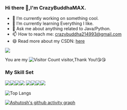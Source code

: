 ### Hi there 👋,I'm CrazyBuddhaMAX.

- 🔭 I’m currently working on something cool.
- 🌱 I’m currently learning Everything I like.
- 💬 Ask me about anything related to Java/Python.
- 📫 How to reach me: crazybuddha214993@gmail.com
- 😄 Read more about my CSDN: [here](https://blog.csdn.net/qq_50631755?spm=1000.2115.3001.5343)


![](https://github-readme-stats.vercel.app/api?username=CrazyBuddha-MAX&show_icons=true&theme=ambient_gradient)

You are my ![Visitor Count](https://profile-counter.glitch.me/CrazyBuddha-MAX/count.svg) visitor,Thank You!:kissing_heart::kissing_heart:

### My Skill Set

![](https://img.shields.io/badge/Java-ED8B00?style=for-the-badge&logo=openjdk&logoColor=white)![](https://img.shields.io/badge/Python-3776AB?style=for-the-badge&logo=python&logoColor=white)![](https://img.shields.io/badge/springboot-green)![](https://img.shields.io/badge/vue-green)
![](https://img.shields.io/badge/HTML-yellow)![](https://img.shields.io/badge/CSS-yellow)![](https://img.shields.io/badge/javascript-yellow)![](https://img.shields.io/badge/Next.js-blue)

![Top Langs](https://github-readme-stats.vercel.app/api/top-langs/?username=CrazyBuddha-MAX&layout=compact&theme=ambient_gradient)


[![Ashutosh's github activity graph](https://github-readme-activity-graph.vercel.app/graph?username=CrazyBuddha-MAX&theme=redical)](https://github.com/ashutosh00710/github-readme-activity-graph)





